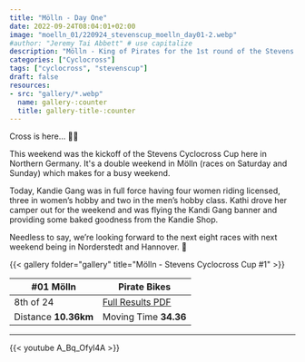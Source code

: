 ```yaml
---
title: "Mölln - Day One"
date: 2022-09-24T08:04:01+02:00
image: "moelln_01/220924_stevenscup_moelln_day01-2.webp"
#author: "Jeremy Tai Abbett" # use capitalize
description: "Mölln - King of Pirates for the 1st round of the Stevens Cyclocross Cup 2022."
categories: ["Cyclocross"]
tags: ["cyclocross", "stevenscup"]
draft: false
resources: 
- src: "gallery/*.webp"
  name: gallery-:counter
  title: gallery-title-:counter
---
```

Cross is here… 🏴‍☠️

This weekend was the kickoff of the Stevens Cyclocross Cup here in Northern Germany. It's a double weekend in Mölln (races on Saturday and Sunday) which makes for a busy weekend.

Today, Kandie Gang was in full force having four women riding licensed, three in women’s hobby and two in the men’s hobby class. Kathi drove her camper out for the weekend and was flying the Kandi Gang banner and providing some baked goodness from the Kandie Shop.

Needless to say, we’re looking forward to the next eight races with next weekend being in Norderstedt and Hannover. 🙌

{{< gallery folder="gallery" title="Mölln - Stevens Cyclocross Cup #1" >}}

| #01 Mölln | Pirate Bikes |
| ----------- | ----------- |
| 8th of 24 | [Full Results PDF](20220924_01_moelln_te.pdf) |
| Distance **10.36km** | Moving Time **34.36** |

---

{{< youtube A_Bq_Ofyl4A >}}